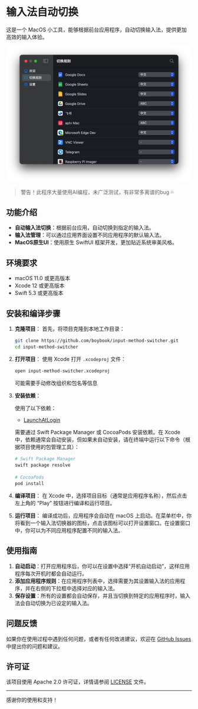 
# 输入法自动切换

这是一个 MacOS 小工具，能够根据前台应用程序，自动切换输入法，提供更加高效的输入体验。

![Screenshot1](./images/screenshot1.png)

> 警告！此程序大量使用AI编程，未广泛测试，有非常多离谱的bug 💦

## 功能介绍

- **自动输入法切换**：根据前台应用，自动切换到指定的输入法。
- **输入法管理**：可以通过应用界面设置不同应用程序的默认输入法。
- **MacOS原生UI**：使用原生 SwiftUI 框架开发，更加贴近系统审美风格。

## 环境要求

- macOS 11.0 或更高版本
- Xcode 12 或更高版本
- Swift 5.3 或更高版本

## 安装和编译步骤

1. **克隆项目**：
   首先，将项目克隆到本地工作目录：

   ```bash
   git clone https://github.com/boybook/input-method-switcher.git
   cd input-method-switcher
   ```

2. **打开项目**：
   使用 Xcode 打开 `.xcodeproj` 文件：

   ```bash
   open input-method-switcher.xcodeproj
   ```

   可能需要手动修改组织和包名等信息

3. **安装依赖**：

   使用了以下依赖：
   - [LaunchAtLogin](https://github.com/sindresorhus/LaunchAtLogin)
   
   需要通过 Swift Package Manager 或 CocoaPods 安装依赖。在 Xcode 中，依赖通常会自动安装，但如果未自动安装，请在终端中运行以下命令（根据项目使用的包管理工具）：

   ```bash
   # Swift Package Manager
   swift package resolve

   # CocoaPods
   pod install
   ```

4. **编译项目**：
   在 Xcode 中，选择项目目标（通常是应用程序名称），然后点击左上角的 “Play” 按钮进行编译和运行项目。

5. **运行项目**：
   编译成功后，应用程序会自动在 macOS 上启动。在菜单栏中，你将看到一个输入法切换器的图标，点击该图标可以打开设置窗口。在设置窗口中，你可以为不同应用程序配置不同的输入法。

## 使用指南

1. **自动启动**：打开应用程序后，你可以在设置中选择“开机自动启动”，这样应用程序每次开机时都会自动运行。
2. **添加应用程序规则**：在应用程序列表中，选择需要为其设置输入法的应用程序，并在右侧的下拉框中选择对应的输入法。
3. **保存设置**：所有的设置都会自动保存，并且当切换到特定的应用程序时，输入法会自动切换为已设定的输入法。

## 问题反馈

如果你在使用过程中遇到任何问题，或者有任何改进建议，欢迎在 [GitHub Issues](https://github.com/boybook/input-method-switcher/issues) 中提出你的问题和建议。

## 许可证

该项目使用 Apache 2.0 许可证，详情请参阅 [LICENSE](LICENSE) 文件。

---

感谢你的使用和支持！
